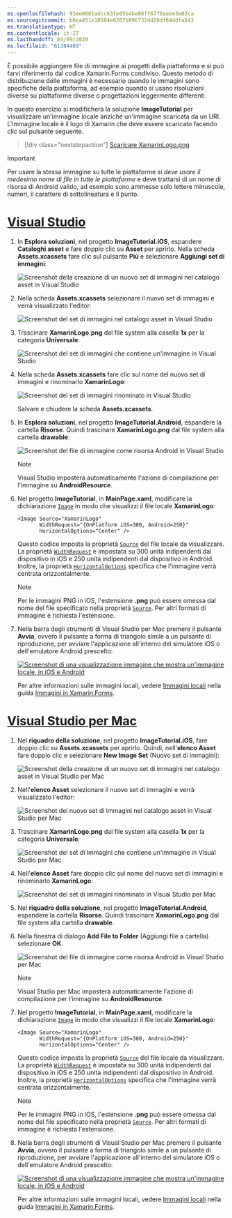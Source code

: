 ```yaml
---
ms.openlocfilehash: 93ee0681adcc63fe05b4be88ff67f0aeee3e03ca
ms.sourcegitcommit: b0ea451e18504e6267b896732dd26df64ddfa843
ms.translationtype: HT
ms.contentlocale: it-IT
ms.lasthandoff: 04/09/2020
ms.locfileid: "61384489"
---
```

È possibile aggiungere file di immagine ai progetti della piattaforma e si può farvi riferimento dal codice Xamarin.Forms condiviso. Questo metodo di distribuzione delle immagini è necessario quando le immagini sono specifiche della piattaforma, ad esempio quando si usano risoluzioni diverse su piattaforme diverse o progettazioni leggermente differenti.

In questo esercizio si modificherà la soluzione **ImageTutorial** per visualizzare un'immagine locale anziché un'immagine scaricata da un URI. L'immagine locale è il logo di Xamarin che deve essere scaricato facendo clic sul pulsante seguente.

> [!div class="nextstepaction"]
> [Scaricare XamarinLogo.png](https://raw.githubusercontent.com/xamarin/xamarin-forms-samples/master/UserInterface/PlatformSpecifics/Droid/Resources/drawable/XamarinLogo.png)

> [!IMPORTANT]
> Per usare la stessa immagine su tutte le piattaforme *si deve usare il medesimo nome di file in tutte le piattaforme* e deve trattarsi di un nome di risorsa di Android valido, ad esempio sono ammesse solo lettere minuscole, numeri, il carattere di sottolineatura e il punto.

# <a name="visual-studio"></a>[Visual Studio](#tab/vswin)

1. In **Esplora soluzioni**, nel progetto **ImageTutorial.iOS**, espandere **Cataloghi asset** e fare doppio clic su **Asset** per aprirlo. Nella scheda **Assets.xcassets** fare clic sul pulsante **Più** e selezionare **Aggiungi set di immagini**:

    ![Screenshot della creazione di un nuovo set di immagini nel catalogo asset in Visual Studio](../images/vs/new-image-set.png "Nuovo set di immagini nel catalogo asset")

1. Nella scheda **Assets.xcassets** selezionare il nuovo set di immagini e verrà visualizzato l'editor:

    ![Screenshot del set di immagini nel catalogo asset in Visual Studio](../images/vs/new-image-set-editor.png "Editor del set di immagini del catalogo asset")

1. Trascinare **XamarinLogo.png** dal file system alla casella **1x** per la categoria **Universale**:

    ![Screenshot del set di immagini che contiene un'immagine in Visual Studio](../images/vs/image-set-with-image.png "Set di immagini contenente un'immagine")

1. Nella scheda **Assets.xcassets** fare clic sul nome del nuovo set di immagini e rinominarlo **XamarinLogo**:

    ![Screenshot del set di immagini rinominato in Visual Studio](../images/vs/rename-image-set.png "Set di immagini rinominato")

    Salvare e chiudere la scheda **Assets.xcassets**.

1. In **Esplora soluzioni**, nel progetto **ImageTutorial.Android**, espandere la cartella **Risorse**. Quindi trascinare **XamarinLogo.png** dal file system alla cartella **drawable**:

    ![Screenshot del file di immagine come risorsa Android in Visual Studio](../images/vs/android-resource.png "File di immagine locale nella cartella risorse Android")

    > [!NOTE]
    > Visual Studio imposterà automaticamente l'azione di compilazione per l'immagine su **AndroidResource**.

1. Nel progetto **ImageTutorial**, in **MainPage.xaml**, modificare la dichiarazione [`Image`](xref:Xamarin.Forms.Editor) in modo che visualizzi il file locale **XamarinLogo**:

    ```xaml
    <Image Source="XamarinLogo"
           WidthRequest="{OnPlatform iOS=300, Android=250}"
           HorizontalOptions="Center" />
    ```

    Questo codice imposta la proprietà [`Source`](xref:Xamarin.Forms.Image.Source) del file locale da visualizzare. La proprietà [`WidthRequest`](xref:Xamarin.Forms.VisualElement.WidthRequest) è impostata su 300 unità indipendenti dal dispositivo in iOS e 250 unità indipendenti dal dispositivo in Android. Inoltre, la proprietà [`HorizontalOptions`](xref:Xamarin.Forms.View.HorizontalOptions) specifica che l'immagine verrà centrata orizzontalmente.

    > [!NOTE]
    > Per le immagini PNG in iOS, l'estensione **.png** può essere omessa dal nome del file specificato nella proprietà [`Source`](xref:Xamarin.Forms.Image.Source). Per altri formati di immagine è richiesta l'estensione.

1. Nella barra degli strumenti di Visual Studio per Mac premere il pulsante **Avvia**, ovvero il pulsante a forma di triangolo simile a un pulsante di riproduzione, per avviare l'applicazione all'interno del simulatore iOS o dell'emulatore Android prescelto:

    [![Screenshot di una visualizzazione immagine che mostra un'immagine locale, in iOS e Android](../images/local-file.png "Visualizzazione immagine che mostra un'immagine locale")](../images/local-file-large.png#lightbox "Visualizzazione immagine che mostra un'immagine locale")

    Per altre informazioni sulle immagini locali, vedere [Immagini locali](~/xamarin-forms/user-interface/images.md#local-images) nella guida [Immagini in Xamarin.Forms](~/xamarin-forms/user-interface/images.md).

# <a name="visual-studio-for-mac"></a>[Visual Studio per Mac](#tab/vsmac)

1. Nel **riquadro della soluzione**, nel progetto **ImageTutorial.iOS**, fare doppio clic su **Assets.xcassets** per aprirlo. Quindi, nell'**elenco Asset** fare doppio clic e selezionare **New Image Set** (Nuovo set di immagini):

    ![Screenshot della creazione di un nuovo set di immagini nel catalogo asset in Visual Studio per Mac](../images/vsmac/new-image-set.png "Nuovo set di immagini nel catalogo asset")

1. Nell'**elenco Asset** selezionare il nuovo set di immagini e verrà visualizzato l'editor:

    ![Screenshot del nuovo set di immagini nel catalogo asset in Visual Studio per Mac](../images/vsmac/new-image-set-editor.png "Editor del set di immagini del catalogo asset")

1. Trascinare **XamarinLogo.png** dal file system alla casella **1x** per la categoria **Universale**:

    ![Screenshot del set di immagini che contiene un'immagine in Visual Studio per Mac](../images/vsmac/image-set-with-image.png "Set di immagini contenente un'immagine")

1. Nell'**elenco Asset** fare doppio clic sul nome del nuovo set di immagini e rinominarlo **XamarinLogo**:

    ![Screenshot del set di immagini rinominato in Visual Studio per Mac](../images/vsmac/rename-image-set.png "Set di immagini rinominato")

1. Nel **riquadro della soluzione**, nel progetto **ImageTutorial.Android**, espandere la cartella **Risorse**. Quindi trascinare **XamarinLogo.png** dal file system alla cartella **drawable**.

1. Nella finestra di dialogo **Add File to Folder** (Aggiungi file a cartella) selezionare **OK**.

    ![Screenshot del file di immagine come risorsa Android in Visual Studio per Mac](../images/vsmac/android-resource.png "File di immagine locale nella cartella risorse Android")

    > [!NOTE]
    > Visual Studio per Mac imposterà automaticamente l'azione di compilazione per l'immagine su **AndroidResource**.

1. Nel progetto **ImageTutorial**, in **MainPage.xaml**, modificare la dichiarazione [`Image`](xref:Xamarin.Forms.Editor) in modo che visualizzi il file locale **XamarinLogo**:

    ```xaml
    <Image Source="XamarinLogo"
           WidthRequest="{OnPlatform iOS=300, Android=250}"
           HorizontalOptions="Center" />
    ```

    Questo codice imposta la proprietà [`Source`](xref:Xamarin.Forms.Image.Source) del file locale da visualizzare. La proprietà [`WidthRequest`](xref:Xamarin.Forms.VisualElement.WidthRequest) è impostata su 300 unità indipendenti dal dispositivo in iOS e 250 unità indipendenti dal dispositivo in Android. Inoltre, la proprietà [`HorizontalOptions`](xref:Xamarin.Forms.View.HorizontalOptions) specifica che l'immagine verrà centrata orizzontalmente.

    > [!NOTE]
    > Per le immagini PNG in iOS, l'estensione **.png** può essere omessa dal nome del file specificato nella proprietà [`Source`](xref:Xamarin.Forms.Image.Source). Per altri formati di immagine è richiesta l'estensione.

1. Nella barra degli strumenti di Visual Studio per Mac premere il pulsante **Avvia**, ovvero il pulsante a forma di triangolo simile a un pulsante di riproduzione, per avviare l'applicazione all'interno del simulatore iOS o dell'emulatore Android prescelto:

    [![Screenshot di una visualizzazione immagine che mostra un'immagine locale, in iOS e Android](../images/local-file.png "Visualizzazione immagine che mostra un'immagine locale")](../images/local-file-large.png#lightbox "Visualizzazione immagine che mostra un'immagine locale")

    Per altre informazioni sulle immagini locali, vedere [Immagini locali](~/xamarin-forms/user-interface/images.md#local-images) nella guida [Immagini in Xamarin.Forms](~/xamarin-forms/user-interface/images.md).
